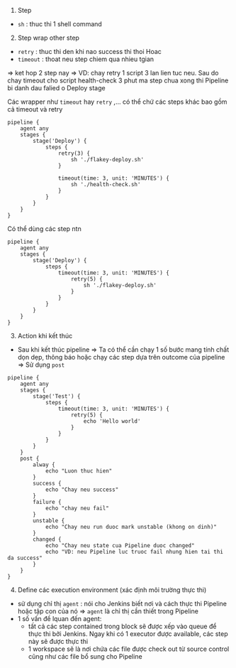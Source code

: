 1. Step
- `sh` : thuc thi 1 shell command

2. Step wrap other step
- `retry` : thuc thi den khi nao success thi thoi
Hoac
- `timeout` : thoat neu step chiem qua nhieu tgian

=> ket hop 2 step nay 
=> VD: chay retry 1 script 3 lan lien tuc neu. 
Sau do chay timeout cho script health-check 3 phut ma step chua xong thi Pipeline bi danh dau falied o Deploy stage

Các wrapper như `timeout` hay `retry` ,...  có thể chứ các steps khác bao gồm cả timeout và retry


```
pipeline {
    agent any
    stages {
        stage('Deploy') {
            steps {
                retry(3) {
                    sh './flakey-deploy.sh'
                }

                timeout(time: 3, unit: 'MINUTES') {
                    sh './health-check.sh'
                }
            }
        }
    }
}
```
Có thể dùng các step ntn
```
pipeline {
    agent any
    stages {
        stage('Deploy') {
            steps {
                timeout(time: 3, unit: 'MINUTES') {
                    retry(5) {
                        sh './flakey-deploy.sh'
                    }
                }
            }
        }
    }
}
```

3. Action khi kết thúc
- Sau khi kết thúc pipeline => Ta có thể cần chạy 1 số bước mang tính chất dọn dẹp, thông báo hoặc chạy các step dựa trên outcome của pipeline
=> Sử dụng `post`

```
pipeline {
    agent any
    stages {
        stage('Test') {
            steps {
                timeout(time: 3, unit: 'MINUTES') {
                    retry(5) {
                        echo 'Hello world'
                    }
                }
            }
        }
    }
    post {
        alway {
            echo "Luon thuc hien"
        }
        success {
            echo "Chay neu success"
        }
        failure {
            echo "chay neu fail"
        }
        unstable {
            echo "Chay neu run duoc mark unstable (khong on dinh)"
        }
        changed {
            echo "Chay neu state cua Pipeline duoc changed"
            echo "VD: neu Pipeline luc truoc fail nhung hien tai thi da success"
        }
    }
}

```

4. Define các execution environment (xác định môi trường thực thi)
- sử dụng chỉ thị `agent` : nói cho Jenkins biết nơi và cách thực thi Pipeline hoặc tập con của nó 
=> `agent` là chỉ thị cần thiết trong Pipeline
- 1 số vấn đề lquan đến agent:
	- tất cả các step contained trong block sẽ được xếp vào queue để thực thi bởi Jenkins. Ngay khi có 1 executor được available, các step này sẽ được thực thi
	- 1 workspace sẽ là nơi chứa các file được check out từ source control cũng như các file bổ sung cho Pipeline






